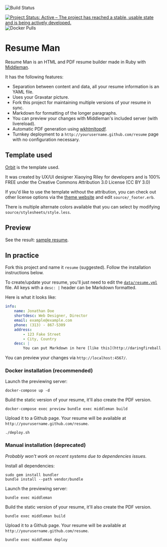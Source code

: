 ![Build Status](https://github.com/reefab/ResumeMan/actions/workflows/build.yaml/badge.svg?event=push)

[![Project Status: Active – The project has reached a stable, usable state and is being actively developed.](https://www.repostatus.org/badges/latest/active.svg)](https://www.repostatus.org/#active)
![Docker Pulls](https://img.shields.io/docker/pulls/reefab/resumeman)

# Resume Man

Resume Man is an HTML and PDF resume builder made in Ruby with [Middleman](http://middlemanapp.com/).

It has the following features:

 * Separation between content and data, all your resume information is an YAML
   file.
 * Uses your Gravatar picture.
 * Fork this project for maintaining multiple versions of your resume in sync.
 * Markdown for formatting of the longer paragraphs.
 * You can preview your changes with Middleman's included server (with
   livereload).
 * Automatic PDF generation using [wkhtmltopdf](http://wkhtmltopdf.org).
 * Turnkey deployment to a `http://yourusername.github.com/resume` page with no configuration necessary. 

## Template used

[Orbit](https://github.com/xriley/Orbit-Theme) is the template used.

It was created by UX/UI designer Xiaoying Riley for developers and is 100% FREE under the Creative Commons Attribution 3.0 License (CC BY 3.0)

If you'd like to use the template without the attribution, you can check out other license options via the [theme website](http://themes.3rdwavemedia.com/website-templates/orbit-free-resume-cv-template-for-developers/) and edit `source/_footer.erb`.

There is multiple alternate colors available that you can select by modifying `source/stylesheets/style.less`.

## Preview

See the result: [sample resume](http://reefab.github.io/ResumeMan/).

## In practice

Fork this project and name it `resume` (suggested).
Follow the installation instructions below.

To create/update your resume, you'll just need to edit the [`data/resume.yml`](https://github.com/reefab/ResumeMan/blob/master/data/resume.yml) file.
All keys with a `desc: |` header can be Markdown formatted.

Here is what it looks like:

```yaml
info:
    name: Jonathan Doe
    shortdesc: Web Designer, Director
    email: example@example.com
    phone: (313) - 867-5309
    address:
        - 123 Fake Street
        - City, Country
    desc: |
        You can put Markdown in here [like this](http://daringfireball.net/projects/markdown/).
```

You can preview your changes via `http://localhost:4567/`.

### Docker installation (recommended)

Launch the previewing server:

    docker-compose up -d

Build the static version of your resume, it'll also create the PDF version.

    docker-compose exec preview bundle exec middleman build

Upload it to a Github page. Your resume will be available at `http://yourusername.github.com/resume`.

    ./deploy.sh

### Manual installation (deprecated)

*Probably won't work on recent systems due to dependencies issues.*

Install all dependencies:

    sudo gem install bundler
    bundle install --path vendor/bundle

Launch the previewing server:

    bundle exec middleman

Build the static version of your resume, it'll also create the PDF version.

    bundle exec middleman build

Upload it to a Github page. Your resume will be available at `http://yourusername.github.com/resume`.

    bundle exec middleman deploy


